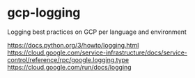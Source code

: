 # gcp-logging
Logging best practices on GCP per language and environment



https://docs.python.org/3/howto/logging.html
https://cloud.google.com/service-infrastructure/docs/service-control/reference/rpc/google.logging.type
https://cloud.google.com/run/docs/logging

